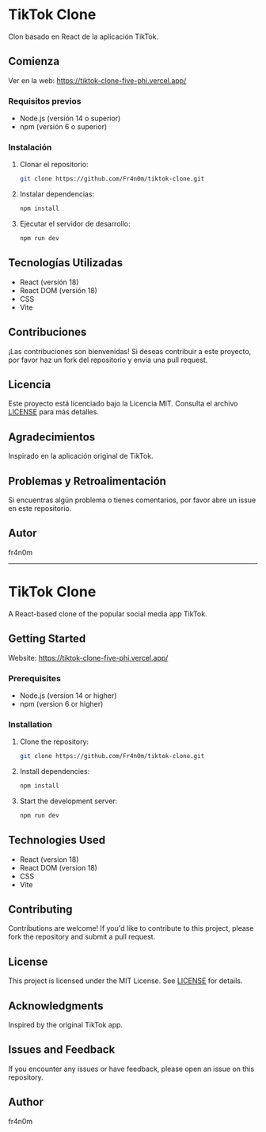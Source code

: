 # TikTok Clone

Clon basado en React de la aplicación TikTok.

## Comienza

Ver en la web: https://tiktok-clone-five-phi.vercel.app/

### Requisitos previos

- Node.js (versión 14 o superior)
- npm (versión 6 o superior)

### Instalación

1. Clonar el repositorio:

   ```bash
   git clone https://github.com/Fr4n0m/tiktok-clone.git
   ```

2. Instalar dependencias:

   ```bash
   npm install
   ```

3. Ejecutar el servidor de desarrollo:

   ```bash
   npm run dev
   ```

## Tecnologías Utilizadas

- React (versión 18)
- React DOM (versión 18)
- CSS
- Vite

## Contribuciones

¡Las contribuciones son bienvenidas! Si deseas contribuir a este proyecto, por favor haz un fork del repositorio y envía una pull request.

## Licencia

Este proyecto está licenciado bajo la Licencia MIT. Consulta el archivo [LICENSE](LICENSE) para más detalles.

## Agradecimientos

Inspirado en la aplicación original de TikTok.

## Problemas y Retroalimentación

Si encuentras algún problema o tienes comentarios, por favor abre un issue en este repositorio.

## Autor

fr4n0m

---

# TikTok Clone

A React-based clone of the popular social media app TikTok.

## Getting Started

Website: https://tiktok-clone-five-phi.vercel.app/

### Prerequisites

- Node.js (version 14 or higher)
- npm (version 6 or higher)

### Installation

1. Clone the repository:

   ```bash
   git clone https://github.com/Fr4n0m/tiktok-clone.git
   ```

2. Install dependencies:

   ```bash
   npm install
   ```

3. Start the development server:

   ```bash
   npm run dev
   ```

## Technologies Used

- React (version 18)
- React DOM (version 18)
- CSS
- Vite

## Contributing

Contributions are welcome! If you'd like to contribute to this project, please fork the repository and submit a pull request.

## License

This project is licensed under the MIT License. See [LICENSE](LICENSE) for details.

## Acknowledgments

Inspired by the original TikTok app.

## Issues and Feedback

If you encounter any issues or have feedback, please open an issue on this repository.

## Author

fr4n0m
